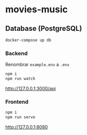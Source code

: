 # movies-music

## Database (PostgreSQL)

```bash
docker-compose up db
```

### Backend

Renombrar `example.env` a `.env`

```bash
npm i
npm run watch
```
http://127.0.0.1:3000/api

### Frontend

```bash
npm i
npm run serve
```
http://127.0.0.1:8080
